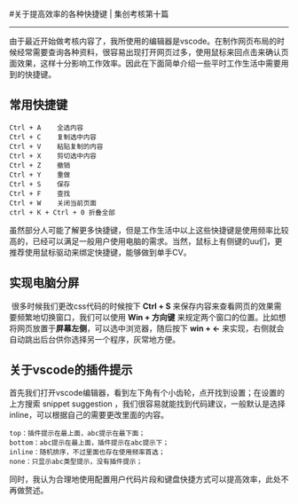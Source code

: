 #关于提高效率的各种快捷键 | 集创考核第十篇

---

​	由于最近开始做考核内容了，我所使用的编辑器是vscode。在制作网页布局的时候经常需要查询各种资料，很容易出现打开网页过多，使用鼠标来回点击来确认页面效果，这样十分影响工作效率。因此在下面简单介绍一些平时工作生活中需要用到的快捷键。

## 常用快捷键

```
Ctrl + A	全选内容 
Ctrl + C	复制选中内容
Ctrl + V	粘贴复制的内容
Ctrl + X	剪切选中内容
Ctrl + Z	撤销
Ctrl + Y	重做
Ctrl + S	保存
Ctrl + F	查找
Ctrl + W	关闭当前页面
ctrl + K + Ctrl + 0	折叠全部
```

​	虽然部分人可能了解更多快捷键，但是工作生活中以上这些快捷键是使用频率比较高的，已经可以满足一般用户使用电脑的需求。当然，鼠标上有侧键的uu们，更推荐使用鼠标驱动来绑定快捷键，能够做到单手CV。

## 实现电脑分屏

​	很多时候我们更改css代码的时候按下 **Ctrl + S** 来保存内容来查看网页的效果需要频繁地切换窗口，我们可以使用 **Win + 方向键** 来规定两个窗口的位置。比如想将网页放置于**屏幕左侧**，可以选中浏览器，随后按下 **win + ←** 来实现，右侧就会自动跳出后台供你选择另一个程序，灰常地方便。

## 关于vscode的插件提示

​	首先我们打开vscode编辑器，看到左下角有个小齿轮，点开找到设置；在设置的上方搜索 snippet suggestion ，我们很容易就能找到代码建议，一般默认是选择inline，可以根据自己的需要更改里面的内容。

```
top：插件提示在最上面，abc提示在最下面；
bottom：abc提示在最上面，插件提示在abc提示下；
inline：随机排序，不过里面也存在使用频率首选；
none：只显示abc类型提示，没有插件提示；
```

​	同时，我认为合理地使用配置用户代码片段和键盘快捷方式可以提高效率，此处不再做赘述。